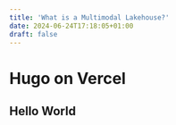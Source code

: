 ```yaml
---
title: 'What is a Multimodal Lakehouse?'
date: 2024-06-24T17:18:05+01:00
draft: false
---
```


# Hugo on Vercel

## Hello World

